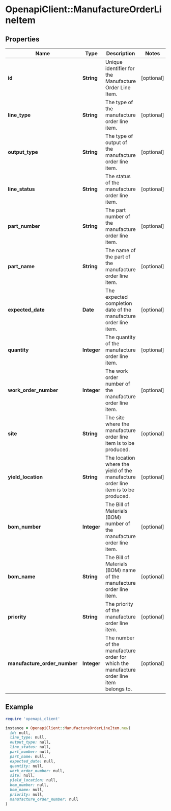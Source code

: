# OpenapiClient::ManufactureOrderLineItem

## Properties

| Name | Type | Description | Notes |
| ---- | ---- | ----------- | ----- |
| **id** | **String** | Unique identifier for the Manufacture Order Line Item. | [optional] |
| **line_type** | **String** | The type of the manufacture order line item. | [optional] |
| **output_type** | **String** | The type of output of the manufacture order line item. | [optional] |
| **line_status** | **String** | The status of the manufacture order line item. | [optional] |
| **part_number** | **String** | The part number of the manufacture order line item. | [optional] |
| **part_name** | **String** | The name of the part of the manufacture order line item. | [optional] |
| **expected_date** | **Date** | The expected completion date of the manufacture order line item. | [optional] |
| **quantity** | **Integer** | The quantity of the manufacture order line item. | [optional] |
| **work_order_number** | **Integer** | The work order number of the manufacture order line item. | [optional] |
| **site** | **String** | The site where the manufacture order line item is to be produced. | [optional] |
| **yield_location** | **String** | The location where the yield of the manufacture order line item is to be produced. | [optional] |
| **bom_number** | **Integer** | The Bill of Materials (BOM) number of the manufacture order line item. | [optional] |
| **bom_name** | **String** | The Bill of Materials (BOM) name of the manufacture order line item. | [optional] |
| **priority** | **String** | The priority of the manufacture order line item. | [optional] |
| **manufacture_order_number** | **Integer** | The number of the manufacture order for which the manufacture order line item belongs to. | [optional] |

## Example

```ruby
require 'openapi_client'

instance = OpenapiClient::ManufactureOrderLineItem.new(
  id: null,
  line_type: null,
  output_type: null,
  line_status: null,
  part_number: null,
  part_name: null,
  expected_date: null,
  quantity: null,
  work_order_number: null,
  site: null,
  yield_location: null,
  bom_number: null,
  bom_name: null,
  priority: null,
  manufacture_order_number: null
)
```


